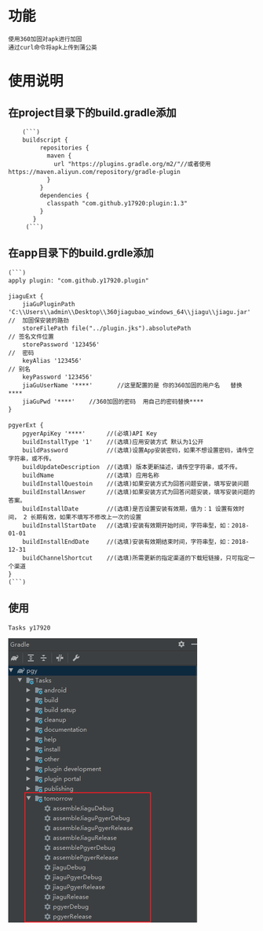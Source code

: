 # 功能
    使用360加固对apk进行加固
    通过curl命令将apk上传到蒲公英
# 使用说明
## 在project目录下的build.gradle添加
        (```)
        buildscript {
             repositories {
               maven {
                 url "https://plugins.gradle.org/m2/"//或者使用https://maven.aliyun.com/repository/gradle-plugin
               }
             }
             dependencies {
               classpath "com.github.y17920:plugin:1.3"
             }
           }
         (```)
## 在app目录下的build.grdle添加
    (```)
    apply plugin: "com.github.y17920.plugin"

    jiaguExt {
        jiaGuPluginPath 'C:\\Users\\admin\\Desktop\\360jiagubao_windows_64\\jiagu\\jiagu.jar' //  加固保安装的路劲
        storeFilePath file("../plugin.jks").absolutePath                                                // 签名文件位置
        storePassword '123456'                                                             //  密码
        keyAlias '123456'                                                                            // 别名
        keyPassword '123456'
        jiaGuUserName '****'       //这里配置的是 你的360加固的用户名   替换****
        jiaGuPwd '****'    //360加固的密码  用自己的密码替换****
    }

    pgyerExt {
        pgyerApiKey '****'      //(必填)API Key
        buildInstallType '1'    //(选填)应用安装方式 默认为1公开
        buildPassword           //(选填)设置App安装密码，如果不想设置密码，请传空字符串，或不传。
        buildUpdateDescription  //(选填) 版本更新描述，请传空字符串，或不传。
        buildName               //(选填) 应用名称
        buildInstallQuestoin    //(选填)如果安装方式为回答问题安装，填写安装问题
        buildInstallAnswer      //(选填)如果安装方式为回答问题安装，填写安装问题的答案。
        buildInstallDate        //(选填)是否设置安装有效期，值为：1 设置有效时间， 2 长期有效，如果不填写不修改上一次的设置
        buildInstallStartDate   //(选填)安装有效期开始时间，字符串型，如：2018-01-01
        buildInstallEndDate     //(选填)安装有效期结束时间，字符串型，如：2018-12-31
        buildChannelShortcut    //(选填)所需更新的指定渠道的下载短链接，只可指定一个渠道
    }
    (```)
## 使用
    Tasks y17920
![image](https://github.com/y17920/gradle-plugin/blob/master/image.png)
